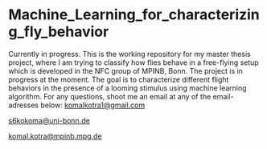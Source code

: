 # Machine_Learning_for_characterizing_fly_behavior
Currently in progress.
This is the working repository for my master thesis project, where I am trying to classify how flies behave in a free-flying setup which is developed in the NFC group of MPINB, Bonn. The project is in progress at the moment. The goal is to characterize different flight behaviors in the presence of a looming stimulus using machine learning algorithm. 
For any questions, shoot me an email at any of the email-adresses below:
komalkotra1@gmail.com

s6kokoma@uni-bonn.de

komal.kotra@mpinb.mpg.de

